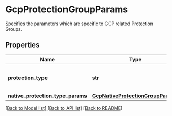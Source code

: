 # GcpProtectionGroupParams

Specifies the parameters which are specific to GCP related Protection Groups.

## Properties
Name | Type | Description | Notes
------------ | ------------- | ------------- | -------------
**protection_type** | **str** | Specifies the GCP Protection Group type. | defaults to "kNative"
**native_protection_type_params** | [**GcpNativeProtectionGroupParams**](GcpNativeProtectionGroupParams.md) |  | [optional] 

[[Back to Model list]](../README.md#documentation-for-models) [[Back to API list]](../README.md#documentation-for-api-endpoints) [[Back to README]](../README.md)


